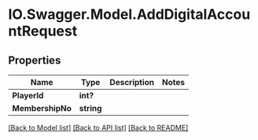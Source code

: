 # IO.Swagger.Model.AddDigitalAccountRequest
## Properties

Name | Type | Description | Notes
------------ | ------------- | ------------- | -------------
**PlayerId** | **int?** |  | 
**MembershipNo** | **string** |  | 

[[Back to Model list]](../README.md#documentation-for-models) [[Back to API list]](../README.md#documentation-for-api-endpoints) [[Back to README]](../README.md)

